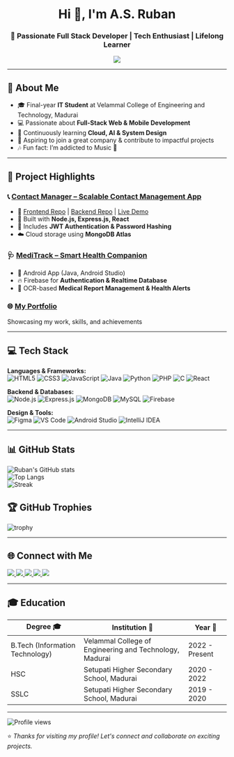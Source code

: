 <h1 align="center">Hi 👋, I'm A.S. Ruban</h1>
<h3 align="center">🚀 Passionate Full Stack Developer | Tech Enthusiast | Lifelong Learner</h3>

<p align="center">
  <img src="https://readme-typing-svg.herokuapp.com?size=22&duration=3000&color=3DDC84&center=true&vCenter=true&lines=Full+Stack+Web+%26+Mobile+Developer;Always+Learning+New+Technologies;Open+to+Collaboration+%F0%9F%91%8D">
</p>

---

## 💫 About Me
- 🎓 Final-year **IT Student** at Velammal College of Engineering and Technology, Madurai  
- 💻 Passionate about **Full-Stack Web & Mobile Development**  
- 🌱 Continuously learning **Cloud, AI & System Design**  
- 🤝 Aspiring to join a great company & contribute to impactful projects  
- 🎶 Fun fact: I’m addicted to Music 🎵  

---

## 🌟 Project Highlights  

### 📞 [Contact Manager – Scalable Contact Management App](https://contactsphere.netlify.app/)  
- 🔗 [Frontend Repo](https://github.com/Ruban1864/contact-manager-frontend) | [Backend Repo](https://github.com/Ruban1864/contact-manager-backend) | [Live Demo](https://contactsphere.netlify.app/)  
- 🔧 Built with **Node.js, Express.js, React**  
- 🔐 Includes **JWT Authentication & Password Hashing**  
- ☁️ Cloud storage using **MongoDB Atlas**  

### 🩺 [MediTrack – Smart Health Companion](https://github.com/Ruban1864/Medivision_Ai)  
- 📱 Android App (Java, Android Studio)  
- 🔥 Firebase for **Authentication & Realtime Database**  
- 🧠 OCR-based **Medical Report Management & Health Alerts**  

### 🌐 [My Portfolio](https://ruban1864.github.io/portfolio/)  
Showcasing my work, skills, and achievements  

---

## 💻 Tech Stack  

**Languages & Frameworks:**  
![HTML5](https://img.shields.io/badge/HTML5-E34F26?style=for-the-badge&logo=html5&logoColor=white)
![CSS3](https://img.shields.io/badge/CSS3-1572B6?style=for-the-badge&logo=css3&logoColor=white)
![JavaScript](https://img.shields.io/badge/JavaScript-F7DF1E?style=for-the-badge&logo=javascript&logoColor=black)
![Java](https://img.shields.io/badge/Java-007396?style=for-the-badge&logo=openjdk&logoColor=white)
![Python](https://img.shields.io/badge/Python-3776AB?style=for-the-badge&logo=python&logoColor=white)
![PHP](https://img.shields.io/badge/PHP-777BB4?style=for-the-badge&logo=php&logoColor=white)
![C](https://img.shields.io/badge/C-00599C?style=for-the-badge&logo=c&logoColor=white)
![React](https://img.shields.io/badge/React-20232A?style=for-the-badge&logo=react&logoColor=61DAFB)

**Backend & Databases:**  
![Node.js](https://img.shields.io/badge/Node.js-339933?style=for-the-badge&logo=node.js&logoColor=white)
![Express.js](https://img.shields.io/badge/Express.js-000000?style=for-the-badge&logo=express&logoColor=white)
![MongoDB](https://img.shields.io/badge/MongoDB-4EA94B?style=for-the-badge&logo=mongodb&logoColor=white)
![MySQL](https://img.shields.io/badge/MySQL-005C84?style=for-the-badge&logo=mysql&logoColor=white)
![Firebase](https://img.shields.io/badge/Firebase-FFCA28?style=for-the-badge&logo=firebase&logoColor=black)

**Design & Tools:**  
![Figma](https://img.shields.io/badge/Figma-F24E1E?style=for-the-badge&logo=figma&logoColor=white)
![VS Code](https://img.shields.io/badge/VS%20Code-0078d7?style=for-the-badge&logo=visual-studio-code&logoColor=white)
![Android Studio](https://img.shields.io/badge/Android%20Studio-3DDC84?style=for-the-badge&logo=android-studio&logoColor=white)
![IntelliJ IDEA](https://img.shields.io/badge/IntelliJ-000000?style=for-the-badge&logo=intellijidea&logoColor=white)

---

## 📊 GitHub Stats  

![Ruban's GitHub stats](https://github-readme-stats.vercel.app/api?username=Ruban1864&show_icons=true&theme=tokyonight)  
![Top Langs](https://github-readme-stats.vercel.app/api/top-langs/?username=Ruban1864&layout=compact&theme=tokyonight)  
![Streak](https://github-readme-streak-stats.herokuapp.com/?user=Ruban1864&theme=tokyonight)  

## 🏆 GitHub Trophies  
![trophy](https://github-profile-trophy.vercel.app/?username=Ruban1864&theme=dracula&margin-w=15&margin-h=15)  

---

## 🌐 Connect with Me  

<p align="left">
  <a href="https://www.linkedin.com/in/ruban-a-s-0ba9862b8/" target="_blank">
    <img src="https://img.shields.io/badge/LinkedIn-%230077B5.svg?&style=for-the-badge&logo=linkedin&logoColor=white" />
  </a>
  
  <a href="https://leetcode.com/u/RUBANAS/" target="_blank">
    <img src="https://img.shields.io/badge/LeetCode-FFA116?style=for-the-badge&logo=leetcode&logoColor=white" />
  </a>
  
  <a href="https://ruban1864.github.io/portfolio/" target="_blank">
    <img src="https://img.shields.io/badge/Portfolio-121013?style=for-the-badge&logo=github&logoColor=white" />
  </a>
  
  <a href="https://drive.google.com/drive/u/0/folders/1BkV7xHuNbknytQzJ_gLUbJSrlbmpMDiC" target="_blank">
    <img src="https://img.shields.io/badge/Resume-%23FF5722.svg?&style=for-the-badge&logo=adobeacrobatreader&logoColor=white" />
  </a>
  
  <a href="mailto:rubanas2005@gmail.com" target="_blank">
    <img src="https://img.shields.io/badge/Gmail-D14836?style=for-the-badge&logo=gmail&logoColor=white" />
  </a>
</p>


---

## 🎓 Education  

| Degree 🎓                       | Institution 🏫                                           | Year 📅       |
|---------------------------------|----------------------------------------------------------|---------------|
| B.Tech (Information Technology) | Velammal College of Engineering and Technology, Madurai  | 2022 - Present |
| HSC                             | Setupati Higher Secondary School, Madurai                | 2020 - 2022   |
| SSLC                            | Setupati Higher Secondary School, Madurai                | 2019 - 2020   |

---

![Profile views](https://komarev.com/ghpvc/?username=Ruban1864&label=Profile%20views&color=0e75b6&style=flat)  

⭐ *Thanks for visiting my profile! Let's connect and collaborate on exciting projects.*  
